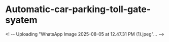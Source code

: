 # Automatic-car-parking-toll-gate-syatem
<! -- Uploading "WhatsApp Image 2025-08-05 at 12.47.31 PM (1).jpeg"... -->
